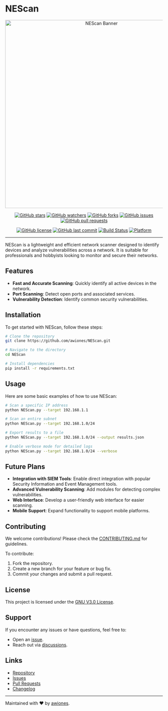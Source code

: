 # NEScan

<div align="center">
  <img src="https://github.com/awiones/NEScan/blob/main/assets/img/logo1.jpg" alt="NEScan Banner" width="600px">
</div>

<div align="center">
  
  [![GitHub stars](https://img.shields.io/github/stars/awiones/NEScan?style=social)](https://github.com/awiones/NEScan/stargazers)
  [![GitHub watchers](https://img.shields.io/github/watchers/awiones/NEScan?style=social)](https://github.com/awiones/NEScan/watchers)
  [![GitHub forks](https://img.shields.io/github/forks/awiones/NEScan?style=social)](https://github.com/awiones/NEScan/network/members)
  [![GitHub issues](https://img.shields.io/github/issues/awiones/NEScan)](https://github.com/awiones/NEScan/issues)
  [![GitHub pull requests](https://img.shields.io/github/issues-pr/awiones/NEScan)](https://github.com/awiones/NEScan/pulls)
  
</div>

<div align="center">
  
  [![GitHub license](https://img.shields.io/github/license/awiones/NEScan)](https://github.com/awiones/NEScan/blob/main/LICENSE)
  [![GitHub last commit](https://img.shields.io/github/last-commit/awiones/NEScan)](https://github.com/awiones/NEScan/commits/main)
  [![Build Status](https://img.shields.io/badge/build-passing-brightgreen)](https://github.com/awiones/NEScan/actions)
  [![Platform](https://img.shields.io/badge/platform-linux%20%7C%20windows-blue)](#)
  
</div>




---

NEScan is a lightweight and efficient network scanner designed to identify devices and analyze vulnerabilities across a network. It is suitable for professionals and hobbyists looking to monitor and secure their networks.

## Features
- **Fast and Accurate Scanning**: Quickly identify all active devices in the network.
- **Port Scanning**: Detect open ports and associated services.
- **Vulnerability Detection**: Identify common security vulnerabilities.

## Installation
To get started with NEScan, follow these steps:

```bash
# Clone the repository
git clone https://github.com/awiones/NEScan.git

# Navigate to the directory
cd NEScan

# Install dependencies
pip install -r requirements.txt
```

## Usage
Here are some basic examples of how to use NEScan:

```bash
# Scan a specific IP address
python NEScan.py --target 192.168.1.1

# Scan an entire subnet
python NEScan.py --target 192.168.1.0/24

# Export results to a file
python NEScan.py --target 192.168.1.0/24 --output results.json

# Enable verbose mode for detailed logs
python NEScan.py --target 192.168.1.0/24 --verbose
```

## Future Plans
- **Integration with SIEM Tools**: Enable direct integration with popular Security Information and Event Management tools.
- **Advanced Vulnerability Scanning**: Add modules for detecting complex vulnerabilities.
- **Web Interface**: Develop a user-friendly web interface for easier scanning.
- **Mobile Support**: Expand functionality to support mobile platforms.

## Contributing
We welcome contributions! Please check the [CONTRIBUTING.md](https://github.com/awiones/NEScan/blob/main/CONTRIBUTING.md) for guidelines.

To contribute:
1. Fork the repository.
2. Create a new branch for your feature or bug fix.
3. Commit your changes and submit a pull request.

## License
This project is licensed under the [GNU V3.0 License](https://github.com/awiones/NEScan/blob/main/LICENSE).

## Support
If you encounter any issues or have questions, feel free to:
- Open an [issue](https://github.com/awiones/NEScan/issues).
- Reach out via [discussions](https://github.com/awiones/NEScan/discussions).

## Links
- [Repository](https://github.com/awiones/NEScan)
- [Issues](https://github.com/awiones/NEScan/issues)
- [Pull Requests](https://github.com/awiones/NEScan/pulls)
- [Changelog](https://github.com/awiones/NEScan/blob/main/NEScan%20Changelog%20Series.md)

---

Maintained with ❤️ by [awiones](https://github.com/awiones).

